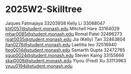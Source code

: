 # 2025W2-Skilltree
Jaques Fatmajaya 33203938
Kelly Li 33088047 klii0057@student.monash.edu
Mitchell Hare 33164029 mhar0085@student.monash.edu
Romal Patel 32496273 rpat0035@student.monash.edu
Jia (Kelly) Tan 32463804 jtan0276@student.monash.edu
Laetitia teo 32516940  lteo0014@student.monash.edu 
Samarth Gupta 32472765 sgup0024@student.monash.edu
Steven Kaing 33155666 skai0008@student.monash.edu
Yiyou (Fred) Xu 33113963 yxuu0194@student.monash.edu